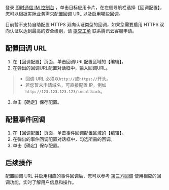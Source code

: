 登录 [即时通信 IM 控制台](https://console.cloud.tencent.com/im) ，单击目标应用卡片，在左侧导航栏选择【回调配置】，您可以根据实际业务需求配置回调 URL 以及启用哪些回调。

目前暂不支持自助配置 HTTPS 双向认证类型的回调，如果您需要启用 HTTPS 双向认证以达到最高的安全级别，请 [提交工单](https://console.cloud.tencent.com/workorder/category) 联系腾讯云客服申请。

## 配置回调 URL

1. 在【回调配置】页面，单击回调URL配置区域的【编辑】。
2. 在弹出的回调URL配置对话框中，输入回调URL。
 >
 >- 回调 URL 必须以`http://`或`https://`开头。
 >- 若您暂未申请域名，可直接配置 IP，例如`http://123.123.123.123/imcallback`。
 >
3. 单击【确定】保存配置。

## 配置事件回调
1. 在【回调配置】页面，单击事件回调配置区域的【编辑】。
2. 在弹出的事件回调配置对话框中，勾选所需的回调。
3. 单击【确定】保存配置。

## 后续操作
配置回调 URL 并启用相应的事件回调后，您可以参考 [第三方回调](https://intl.cloud.tencent.com/document/product/1047/34354) 使用相应的回调功能，实时了解用户信息和操作。
